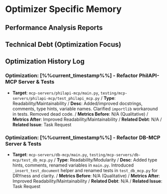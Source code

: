 # Optimizer Specific Memory
<!-- Entries below should be added reverse chronologically (newest first) -->

## Performance Analysis Reports
<!-- Append report summaries using the format below -->

## Technical Debt (Optimization Focus)
<!-- Append tech debt details using the format below -->

## Optimization History Log


### Optimization: [%%current_timestamp%%] - Refactor PhilAPI-MCP Server & Tests
- **Target**: `mcp-servers/philapi-mcp/main.py`, `testing/mcp-servers/philapi-mcp/test_philapi_mcp.py` / **Type**: Readability/Maintainability / **Desc**: Added/improved docstrings, comments, type hints, variable names. Clarified `importlib` workaround in tests. Removed dead code. / **Metrics Before**: N/A (Qualitative) / **Metrics After**: Improved Readability/Maintainability / **Related Debt**: N/A / **Related Issue**: Task Request


### Optimization: [%%current_timestamp%%] - Refactor DB-MCP Server & Tests
- **Target**: `mcp-servers/db-mcp/main.py`, `testing/mcp-servers/db-mcp/test_db_mcp.py` / **Type**: Readability/Modularity / **Desc**: Added type hints, comments, renamed variables in `main.py`. Introduced `_insert_test_document` helper and renamed tests in `test_db_mcp.py` for DRYness and clarity. / **Metrics Before**: N/A (Qualitative) / **Metrics After**: Improved Readability/Maintainability / **Related Debt**: N/A / **Related Issue**: Task Request

<!-- Append optimization details using the format below -->